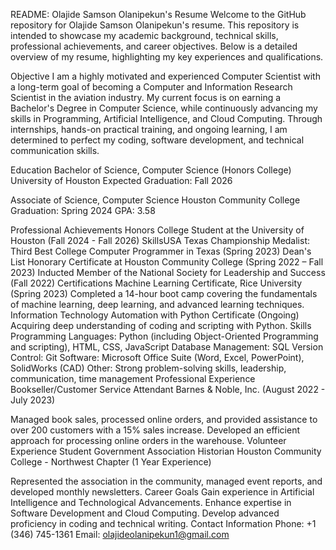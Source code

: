 
README: Olajide Samson Olanipekun's Resume
Welcome to the GitHub repository for Olajide Samson Olanipekun's resume. This repository is intended to showcase my academic background, technical skills, professional achievements, and career objectives. Below is a detailed overview of my resume, highlighting my key experiences and qualifications.

Objective
I am a highly motivated and experienced Computer Scientist with a long-term goal of becoming a Computer and Information Research Scientist in the aviation industry. My current focus is on earning a Bachelor's Degree in Computer Science, while continuously advancing my skills in Programming, Artificial Intelligence, and Cloud Computing. Through internships, hands-on practical training, and ongoing learning, I am determined to perfect my coding, software development, and technical communication skills.

Education
Bachelor of Science, Computer Science (Honors College)
University of Houston
Expected Graduation: Fall 2026

Associate of Science, Computer Science
Houston Community College
Graduation: Spring 2024
GPA: 3.58

Professional Achievements
Honors College Student at the University of Houston (Fall 2024 - Fall 2026)
SkillsUSA Texas Championship Medalist: Third Best College Computer Programmer in Texas (Spring 2023)
Dean's List Honorary Certificate at Houston Community College (Spring 2022 – Fall 2023)
Inducted Member of the National Society for Leadership and Success (Fall 2022)
Certifications
Machine Learning Certificate, Rice University (Spring 2023)
Completed a 14-hour boot camp covering the fundamentals of machine learning, deep learning, and advanced learning techniques.
Information Technology Automation with Python Certificate (Ongoing)
Acquiring deep understanding of coding and scripting with Python.
Skills
Programming Languages: Python (including Object-Oriented Programming and scripting), HTML, CSS, JavaScript
Database Management: SQL
Version Control: Git
Software: Microsoft Office Suite (Word, Excel, PowerPoint), SolidWorks (CAD)
Other: Strong problem-solving skills, leadership, communication, time management
Professional Experience
Bookseller/Customer Service Attendant
Barnes & Noble, Inc. (August 2022 - July 2023)

Managed book sales, processed online orders, and provided assistance to over 200 customers with a 15% sales increase.
Developed an efficient approach for processing online orders in the warehouse.
Volunteer Experience
Student Government Association Historian
Houston Community College - Northwest Chapter (1 Year Experience)

Represented the association in the community, managed event reports, and developed monthly newsletters.
Career Goals
Gain experience in Artificial Intelligence and Technological Advancements.
Enhance expertise in Software Development and Cloud Computing.
Develop advanced proficiency in coding and technical writing.
Contact Information
Phone: +1 (346) 745-1361
Email: olajideolanipekun1@gmail.com
